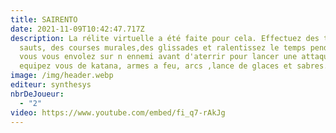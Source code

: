 ```yaml
---
title: SAIRENTO
date: 2021-11-09T10:42:47.717Z
description: La rélite virtuelle a été faite pour cela. Effectuez des triples
  sauts, des courses murales,des glissades et ralentissez le temps pendat que
  vous vous envolez sur n ennemi avant d'aterrir pour lancer une attaque d'armes
  equipez vous de katana, armes a feu, arcs ,lance de glaces et sabres.
image: /img/header.webp
editeur: synthesys
nbrDeJoueur:
  - "2"
video: https://www.youtube.com/embed/fi_q7-rAkJg
---
```

